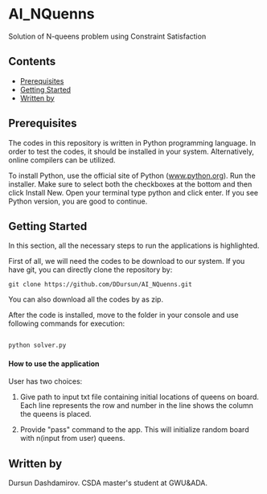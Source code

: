# AI_NQuenns
Solution of N-queens problem using Constraint Satisfaction 

## Contents

* [Prerequisites](#prerequisites)
* [Getting Started](#getting-started)
* [Written by](#author)




## Prerequisites
The codes in this repository is written in Python programming language. In order to test the codes, it should be installed in your system. Alternatively, online compilers can be utilized.

To install Python,  use the official site of Python (www.python.org).  Run the installer. Make sure to select both the checkboxes at the bottom and then click Install New. Open your terminal type python and click enter. If you see Python version, you are good to continue.


## Getting Started

In this section, all the necessary steps to run the applications is highlighted.

First of all, we will need the codes to be download to our system. If you have git, you can directly clone the repository by:
```
git clone https://github.com/DDursun/AI_NQuenns.git

```

You can also download all the codes by as zip.

After the code is installed, move to the folder in your console and use following commands for execution:

```bash

python solver.py

```
#### How to use the application

User has two choices:

1) Give path to input txt file containing initial locations of queens on board. Each line represents the row and number in the line shows the column the queens is placed.


2) Provide "pass" command to the app. This will initialize random board with n(input from user) queens.


## Written by
Dursun Dashdamirov.
CSDA master's student at GWU&ADA.


